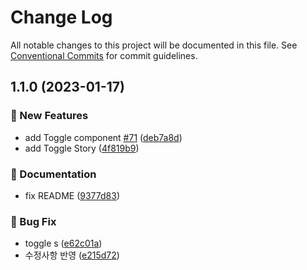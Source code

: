 # Change Log

All notable changes to this project will be documented in this file.
See [Conventional Commits](https://conventionalcommits.org) for commit guidelines.

## 1.1.0 (2023-01-17)

### :rocket: New Features

- add Toggle component [#71](https://github.com/over-ui/unstyled/issues/71) ([deb7a8d](https://github.com/over-ui/unstyled/commit/deb7a8d9910119d405f78dcf03ae864eaa00b6fd))
- add Toggle Story ([4f819b9](https://github.com/over-ui/unstyled/commit/4f819b9fe4a7e810462c6c11e885ef11b32233d7))

### :memo: Documentation

- fix README ([9377d83](https://github.com/over-ui/unstyled/commit/9377d839fd6d993d8984a2a4d9ebf8cf7b949f25))

### :bug: Bug Fix

- toggle s ([e62c01a](https://github.com/over-ui/unstyled/commit/e62c01a1c7a827c8a87d8626b6acba5baaf9123c))
- 수정사항 반영 ([e215d72](https://github.com/over-ui/unstyled/commit/e215d72d5e4c051b56ca2818f3e5177e2bd7553a))
